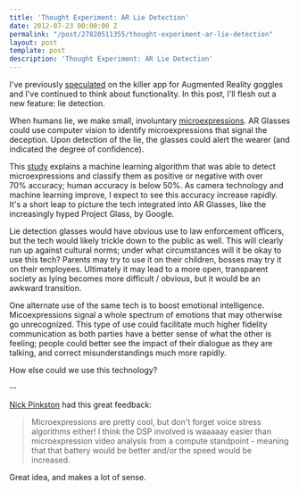 ```yaml
---
title: 'Thought Experiment: AR Lie Detection'
date: 2012-07-23 00:00:00 Z
permalink: "/post/27820511355/thought-experiment-ar-lie-detection"
layout: post
template: post
description: 'Thought Experiment: AR Lie Detection'
---
```


<p>I've previously <a href="http://blog.randylubin.com/post/18079173691/eagerly-anticipating-google-glasses-social">speculated</a> on the killer app for Augmented Reality goggles and I've continued to think about functionality. In this post, I'll flesh out a new feature: lie detection.</p>&#13;
<p>When humans lie, we make small, involuntary <a href="http://en.wikipedia.org/wiki/Microexpression">microexpressions</a>. AR Glasses could use computer vision to identify microexpressions that signal the deception. Upon detection of the lie, the glasses could alert the wearer (and indicated the degree of confidence).</p>&#13;
<p>This <a href="http://spie.org/x84912.xml">study</a> explains a machine learning algorithm that was able to detect microexpressions and classify them as positive or negative with over 70% accuracy; human accuracy is below 50%. As camera technology and machine learning improve, I expect to see this accuracy increase rapidly. It's a short leap to picture the tech integrated into AR Glasses, like the increasingly hyped Project Glass, by Google.</p>&#13;
<p>Lie detection glasses would have obvious use to law enforcement officers, but the tech would likely trickle down to the public as well. This will clearly run up against cultural norms; under what circumstances will it be okay to use this tech? Parents may try to use it on their children, bosses may try it on their employees. Ultimately it may lead to a more open, transparent society as lying becomes more difficult / obvious, but it would be an awkward transition.</p>&#13;
<p>One alternate use of the same tech is to boost emotional intelligence. Micoexpressions signal a whole spectrum of emotions that may otherwise go unrecognized. This type of use could facilitate much higher fidelity communication as both parties have a better sense of what the other is feeling; people could better see the impact of their dialogue as they are talking, and correct misunderstandings much more rapidly.</p>&#13;
<p>How else could we use this technology?</p>&#13;
<p>--</p>&#13;
<p><a href="https://twitter.com/nickpinkston">Nick Pinkston</a> had this great feedback:</p>&#13;
<blockquote>&#13;
<p>Microexpressions are pretty cool, but don't forget voice stress algorithms either! I think the DSP involved is waaaaay easier than microexpression video analysis from a compute standpoint - meaning that that battery would be better and/or the speed would be increased.</p>&#13;
</blockquote>&#13;
<p>Great idea, and makes a lot of sense.</p> 